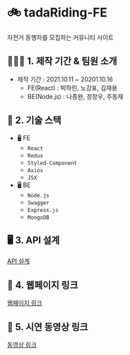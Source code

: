 
# 🚲 tadaRiding-FE

자전거 동행자를 모집하는 커뮤니티 사이트

## 👨‍👧‍👦 1. 제작 기간 & 팀원 소개
- 제작 기간 : 2021.10.11 ~ 20201.10.16
  - FE(React) : 박하린, 노강표, 김재용
  - BE(Node.js) : 나종완, 정창우, 주동재

## 🔨 2. 기술 스택
- 🖥 FE
  - `React`
  - `Redux`
  - `Styled-Component`
  - `Axios`
  - `JSX`
- 🖥 BE
  - `Node.js`
  - `Swagger`
  - `Express.js`
  - `MongoDB`

## 🖥 3. API 설계
[API 설계](https://pool-cartoon-32c.notion.site/99-5-72fb784e1eba404e9dfcc765955e5229)

## 🔗 4. 웹페이지 링크
[웹페이지 링크](http://aeio.shop.s3-website.ap-northeast-2.amazonaws.com)

## 🔗 5. 시연 동영상 링크
[동영상 링크](https://www.youtube.com/watch?v=u-NI1gk0z6c)
